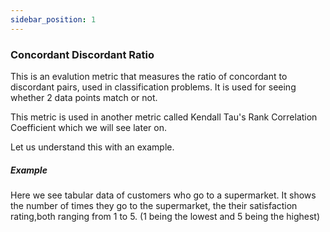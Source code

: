 ```yaml
---
sidebar_position: 1
---
```


### Concordant Discordant Ratio

This is an evalution metric that measures the ratio of concordant to discordant pairs, used in classification problems. It is used for seeing whether 2 data points match or not.

This metric is used in another metric called Kendall Tau's Rank Correlation Coefficient which we will see later on.

Let us understand this with an example.

##### Example 

Here we see tabular data of customers who go to a supermarket. It shows the number of times they go to the supermarket, the their satisfaction rating,both ranging from 1 to 5. (1 being the lowest and 5 being the highest)

